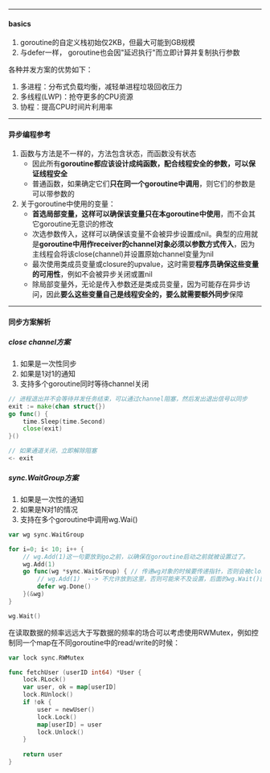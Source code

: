 

---

#### basics

1. goroutine的自定义栈初始仅2KB，但最大可能到GB规模
2. 与defer一样， goroutine也会因"延迟执行"而立即计算并复制执行参数



各种并发方案的优势如下：

1. 多进程：分布式负载均衡，减轻单进程垃圾回收压力
2. 多线程(LWP)：抢夺更多的CPU资源
3. 协程：提高CPU时间片利用率



---

#### 异步编程参考



1. 函数与方法是不一样的，方法包含状态，而函数没有状态
   - 因此所有**goroutine都应该设计成纯函数，配合线程安全的参数，可以保证线程安全**
   - 普通函数，如果确定它们**只在同一个goroutine中调用**，则它们的参数是可以带参数的
2. 关于goroutine中使用的变量：
   - **首选局部变量，这样可以确保该变量只在本goroutine中使用**，而不会其它goroutine无意识的修改
   - 次选参数传入，这样可以确保该变量不会被异步设置成nil。典型的应用就是**goroutine中用作receiver的channel对象必须以参数方式传入**，因为主线程会将该close(channel)并设置原始channel变量为nil
   - 最次使用类成员变量或closure的upvalue，这时需要**程序员确保这些变量的可用性**，例如不会被异步关闭或置nil
   - 除局部变量外，无论是传入参数还是类成员变量，因为可能存在异步访问，因此**要么这些变量自己是线程安全的，要么就需要额外同步**保障



----

#### 同步方案解析



##### close channel方案

1. 如果是一次性同步
2. 如果是1对1的通知
3. 支持多个goroutine同时等待channel关闭

```go
// 进程退出并不会等待并发任务结束，可以通过channel阻塞，然后发出退出信号以同步
exit := make(chan struct{})
go func() {
    time.Sleep(time.Second)
    close(exit)
}()

// 如果通道关闭，立即解除阻塞
<- exit
```



##### sync.WaitGroup方案

1. 如果是一次性的通知
2. 如果是N对1的情况
3. 支持在多个goroutine中调用wg.Wai()

```go
var wg sync.WaitGroup

for i=0; i< 10; i++ {
    // wg.Add(1)这一句要放到go之前，以确保在goroutine启动之前就被设置过了。
    wg.Add(1)
    go func(wg *sync.WaitGroup) { // 传递wg对象的时候要传递指针，否则会被clone一份
        // wg.Add(1)  --> 不允许放到这里，否则可能来不及设置，后面的wg.Wait()就已经退出了
        defer wg.Done()
    }(&wg)
}

wg.Wait()
```



在读取数据的频率远远大于写数据的频率的场合可以考虑使用RWMutex，例如控制同一个map在不同goroutine中的read/write的时候：

```go
var lock sync.RWMutex

func fetchUser (userID int64) *User {
    lock.RLock()
    var user, ok = map[userID]
    lock.RUnlock()
    if !ok {
        user = newUser()
        lock.Lock()
        map[userID] = user
        lock.Unlock()
    }
    
    return user
}
```

